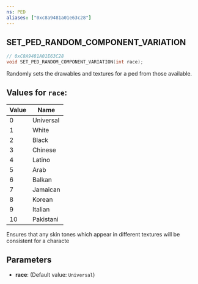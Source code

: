 ```yaml
---
ns: PED
aliases: ["0xc8a9481a01e63c28"]
---
```

## SET_PED_RANDOM_COMPONENT_VARIATION

```c
// 0xC8A9481A01E63C28
void SET_PED_RANDOM_COMPONENT_VARIATION(int race);
```

Randomly sets the drawables and textures for a ped from those available.

## Values for `race`:
| Value | Name |
| --- | --- |
| 0 | Universal |
| 1 | White |
| 2 | Black |
| 3 | Chinese |
| 4 | Latino |
| 5 | Arab |
| 6 | Balkan |
| 7 | Jamaican |
| 8 | Korean |
| 9 | Italian |
| 10 | Pakistani |


Ensures that any skin tones which appear in different textures will be consistent for a characte


## Parameters
* **race**: (Default value: `Universal`)
